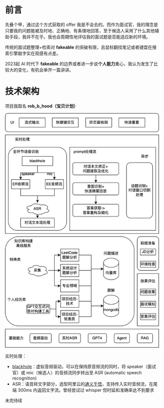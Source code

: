 # 前言

先叠个甲，通过这个方式获取的 offer 我是不会去的。而作为面试官，我的理念是只要我的问题能被及时地、正确地、有条理地回答，至于候选人采用了什么其他辅助手段，我并不在乎。我也会周期性地评估我的面试题是否能适应新的环境。

传统的面试题整理+检索对 **fakeable** 的突破有限，且鼠标翻找笔记或者键盘在搜索引擎敲字实在观感有点差。

2023起 AI 时代下 **fakeable** 的边界或者进一步说**个人能力**重心，我认为发生了比较大的变化，有机会单开一篇讲讲。

# 技术架构

项目我取名 **rob_b_hood（宝贝计划）**

![](../assets/images/20240508/0.png)

实时处理：
- [blackhole](https://github.com/ExistentialAudio/BlackHole)：虚拟音频驱动，可以在保持原音频流的同时，将 speaker（面试官）或 mic（候选人）的音频流同步转出至 ASR (automatic speech recognition)
- ASR：语音转文字部分，选型阿里云的[通义千悟](https://help.aliyun.com/zh/tingwu/voice-transcription)，支持传入实时音频流，在尾端 300ms 内返回文字流。曾经尝试过 whisper 但时延和准确率达不到要求

未完待续
